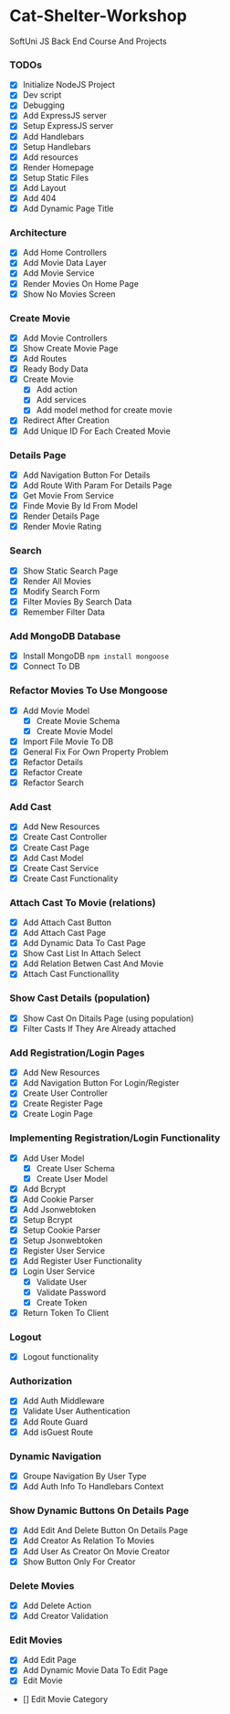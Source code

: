 # Cat-Shelter-Workshop
SoftUni JS Back End Course And Projects

### TODOs
 - [x] Initialize NodeJS Project
 - [x] Dev script
 - [x] Debugging
 - [x] Add ExpressJS server
 - [x] Setup ExpressJS server
 - [x] Add Handlebars
 - [x] Setup Handlebars
 - [x] Add resources
 - [x] Render Homepage
 - [x] Setup Static Files
 - [x] Add Layout
 - [x] Add 404
 - [x] Add Dynamic Page Title

 ### Architecture
 - [x] Add Home Controllers
 - [x] Add Movie Data Layer
 - [x] Add Movie Service
 - [x] Render Movies On Home Page
 - [x] Show No Movies Screen

### Create Movie
 - [x] Add Movie Controllers
 - [x] Show Create Movie Page
 - [x] Add Routes
 - [x] Ready Body Data
 - [x] Create Movie
     - [x] Add action
     - [x] Add services
     - [x] Add model method for create movie
- [x] Redirect After Creation
- [x] Add Unique ID For Each Created Movie

### Details Page
- [x] Add Navigation Button For Details
- [x] Add Route With Param For Details Page
- [x] Get Movie From Service
- [x] Finde Movie By Id From Model
- [x] Render Details Page
- [x] Render Movie Rating

### Search
- [x] Show Static Search Page
- [x] Render All Movies
- [x] Modify Search Form
- [x] Filter Movies By Search Data
- [x] Remember Filter Data

### Add MongoDB Database
- [x] Install MongoDB `npm install mongoose`
- [x] Connect To DB

### Refactor Movies To Use Mongoose
- [x] Add Movie Model 
    - [x] Create Movie Schema
    - [x] Create Movie Model 
- [x] Import File Movie To DB
- [x] General Fix For Own Property Problem
- [x] Refactor Details
- [x] Refactor Create
- [x] Refactor Search

### Add Cast
- [x] Add New Resources
- [x] Create Cast Controller
- [x] Create Cast Page
- [x] Add Cast Model
- [x] Create Cast Service
- [x] Create Cast Functionality

### Attach Cast To Movie (relations)
- [x] Add Attach Cast Button
- [x] Add Attach Cast Page
- [x] Add Dynamic Data To Cast Page
- [x] Show Cast List In Attach Select
- [x] Add Relation Betwen Cast And Movie
- [x] Attach Cast Functionallity

### Show Cast Details (population)
- [x] Show Cast On Ditails Page (using population)
- [x] Filter Casts If They Are Already attached 

### Add Registration/Login Pages
- [x] Add New Resources
- [x] Add Navigation Button For Login/Register
- [x] Create User Controller
- [x] Create Register Page
- [x] Create Login Page

### Implementing Registration/Login Functionality
- [x] Add User Model
    - [x] Create User Schema
    - [x] Create User Model 
- [x] Add Bcrypt
- [x] Add Cookie Parser
- [x] Add Jsonwebtoken
- [x] Setup Bcrypt
- [x] Setup Cookie Parser
- [x] Setup Jsonwebtoken
- [x] Register User Service
- [x] Add Register User Functionality
- [x] Login User Service
    - [x] Validate User
    - [x] Validate Password
    - [x] Create Token
- [x] Return Token To Client

### Logout
- [x] Logout functionality

### Authorization
- [x] Add Auth Middleware
- [x] Validate User Authentication
- [x] Add Route Guard
- [x] Add isGuest Route

### Dynamic Navigation
- [x] Groupe Navigation By User Type
- [x] Add Auth Info To Handlebars Context

### Show Dynamic Buttons On Details Page
- [x] Add Edit And Delete Button On Details Page
- [x] Add Creator As Relation To Movies
- [x] Add User As Creator On Movie Creator
- [x] Show Button Only For Creator

### Delete Movies
- [x] Add Delete Action
- [x] Add Creator Validation

### Edit Movies
- [x] Add Edit Page
- [x] Add Dynamic Movie Data To Edit Page
- [x] Edit Movie
- [] Edit Movie Category